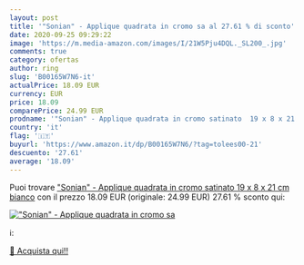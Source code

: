 ```yaml
---
layout: post
title: '"Sonian" - Applique quadrata in cromo sa al 27.61 % di sconto'
date: 2020-09-25 09:29:22
image: 'https://m.media-amazon.com/images/I/21W5Pju4DQL._SL200_.jpg'
comments: true
category: ofertas
author: ring
slug: 'B00165W7N6-it'
actualPrice: 18.09 EUR
currency: EUR
price: 18.09
comparePrice: 24.99 EUR
prodname: '"Sonian" - Applique quadrata in cromo satinato  19 x 8 x 21 cm bianco'
country: 'it'
flag: '🇮🇹'
buyurl: 'https://www.amazon.it/dp/B00165W7N6/?tag=tolees00-21'
descuento: '27.61'
average: '18.09'
---
```


Puoi trovare ["Sonian" - Applique quadrata in cromo satinato  19 x 8 x 21 cm bianco](https://www.amazon.it/dp/B00165W7N6/?tag=tolees00-21) con il prezzo 18.09 EUR (originale: 24.99 EUR) 27.61 % sconto qui:

[!["Sonian" - Applique quadrata in cromo sa](https://m.media-amazon.com/images/I/21W5Pju4DQL._SL200_.jpg)](https://www.amazon.it/dp/B00165W7N6/?tag=tolees00-21)

ℹ️:


[🛒 Acquista qui!!](https://www.amazon.it/dp/B00165W7N6/?tag=tolees00-21)
